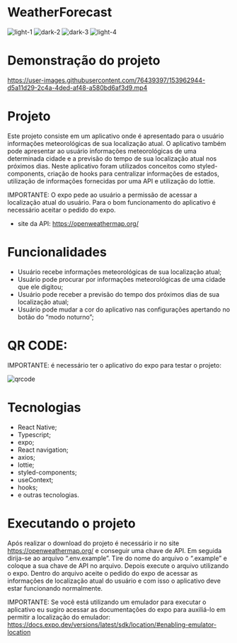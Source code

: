# WeatherForecast

![light-1](https://user-images.githubusercontent.com/76439397/153962760-284f9aa7-f876-4f17-a03c-94dc21f2c44f.jpg)
![dark-2](https://user-images.githubusercontent.com/76439397/153962850-3b0ca99d-dc50-49c2-acb8-a20f157c0737.jpg)
![dark-3](https://user-images.githubusercontent.com/76439397/153962860-9cd14263-b4e7-4232-b0db-3a055fd903b9.jpg)
![light-4](https://user-images.githubusercontent.com/76439397/153962867-1aeb57fd-4502-410f-95cf-81f389f635f3.jpg)

# Demonstração do projeto

https://user-images.githubusercontent.com/76439397/153962944-d5a11d29-2c4a-4ded-af48-a580bd6af3d9.mp4

# Projeto

Este projeto consiste em um aplicativo onde é apresentado para o usuário informações meteorológicas de sua localização atual. O aplicativo também pode apresentar ao usuário informações meteorológicas de uma determinada cidade e a previsão do tempo de sua localização atual nos próximos dias. Neste aplicativo foram utilizados conceitos como styled-components, criação de hooks para centralizar informações de estados, utilização de informações fornecidas por uma API e utilização do lottie.

IMPORTANTE: O expo pede ao usuário a permissão de acessar a localização atual do usuário. Para o bom funcionamento do aplicativo é necessário aceitar o pedido do expo.

- site da API: https://openweathermap.org/

# Funcionalidades

- Usuário recebe informações meteorológicas de sua localização atual;
- Usuário pode procurar por informações meteorológicas de uma cidade que ele digitou;
- Usuário pode receber a previsão do tempo dos próximos dias de sua localização atual;
- Usuário pode mudar a cor do aplicativo nas configurações apertando no botão do “modo noturno”;

# QR CODE:

IMPORTANTE: é necessário ter o aplicativo do expo para testar o projeto:

![qrcode](https://user-images.githubusercontent.com/76439397/153963082-61f69188-ca9f-4bf0-bee8-6945f3f9dab1.png)

# Tecnologias

- React Native;
- Typescript;
- expo;
- React navigation;
- axios;
- lottie;
- styled-components;
- useContext;
- hooks;
- e outras tecnologias.

# Executando o projeto

Após realizar o download do projeto é necessário ir no site https://openweathermap.org/ e conseguir uma chave de API. Em seguida dirija-se ao arquivo “.env.example”. Tire do nome do arquivo o “.example” e coloque a sua chave de API no arquivo. Depois execute o arquivo utilizando o expo. Dentro do arquivo aceite o pedido do expo de acessar as informações de localização atual do usuário e com isso o aplicativo deve estar funcionando normalmente.

IMPORTANTE: Se você está utilizando um emulador para executar o aplicativo eu sugiro acessar as documentações do expo para auxiliá-lo em permitir a localização do emulador: https://docs.expo.dev/versions/latest/sdk/location/#enabling-emulator-location  

